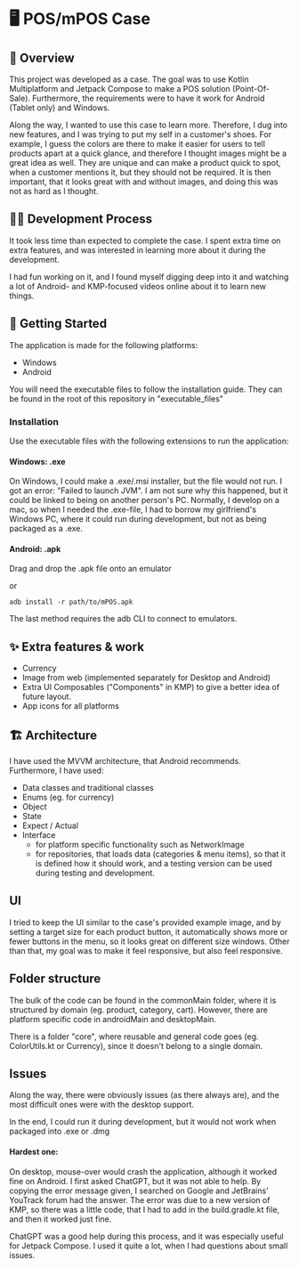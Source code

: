 # 🖥️ POS/mPOS Case

## 🧭 Overview

This project was developed as a case. The goal was to use Kotlin Multiplatform and Jetpack Compose to make a POS solution (Point-Of-Sale). Furthermore, the requirements were to have it work for Android (Tablet only) and Windows.

Along the way, I wanted to use this case to learn more. Therefore, I dug into new features, and I was trying to put my self in a customer's shoes.
For example, I guess the colors are there to make it easier for users to tell products apart at a quick glance, and therefore I thought images might be a great idea as well.
They are unique and can make a product quick to spot, when a customer mentions it, but they should not be required. It is then important, that it looks great with and without images, and doing this was not as hard as I thought.

## 🧑‍💻 Development Process

It took less time than expected to complete the case. I spent extra time on extra features, and was interested in learning more about it during the development.

I had fun working on it, and I found myself digging deep into it and watching a lot of Android- and KMP-focused videos online about it to learn new things.

## 🚀 Getting Started

The application is made for the following platforms:

- Windows
- Android

You will need the executable files to follow the installation guide. They can be found in the root of this repository in "executable_files"

### Installation

Use the executable files with the following extensions to run the application:

#### Windows: .exe

On Windows, I could make a .exe/.msi installer, but the file would not run. I got an error: "Failed to launch JVM". I am not sure why this happened, but it could be linked to being on another person's PC. Normally, I develop on a mac, so when I needed the .exe-file, I had to borrow my girlfriend's Windows PC, where it could run during development, but not as being packaged as a .exe.

#### Android: .apk

Drag and drop the .apk file onto an emulator

or

```
adb install -r path/to/mPOS.apk
```

The last method requires the adb CLI to connect to emulators.


## ✨ Extra features & work

- Currency
- Image from web (implemented separately for Desktop and Android)
- Extra UI Composables ("Components" in KMP) to give a better idea of future layout.
- App icons for all platforms

## 🏗 Architecture

I have used the MVVM architecture, that Android recommends. Furthermore, I have used:

- Data classes and traditional classes
- Enums (eg. for currency)
- Object
- State
- Expect / Actual
- Interface
    - for platform specific functionality such as NetworkImage
    - for repositories, that loads data (categories & menu items), so that it is defined how it should work, and a testing version can be used during testing and development.
 
## UI

I tried to keep the UI similar to the case's provided example image, and by setting a target size for each product button, it automatically shows more or fewer buttons in the menu, so it looks great on different size windows. Other than that, my goal was to make it feel responsive, but also feel responsive.

## Folder structure

The bulk of the code can be found in the commonMain folder, where it is structured by domain (eg. product, category, cart). However, there are platform specific code in androidMain and desktopMain.

There is a folder "core", where reusable and general code goes (eg. ColorUtils.kt or Currency), since it doesn't belong to a single domain.

## Issues

Along the way, there were obviously issues (as there always are), and the most difficult ones were with the desktop support.

In the end, I could run it during development, but it would not work when packaged into .exe or .dmg

#### Hardest one:

On desktop, mouse-over would crash the application, although it worked fine on Android. I first asked ChatGPT, but it was not able to help. By copying the error message given, I searched on Google and JetBrains' YouTrack forum had the answer. The error was due to a new version of KMP, so there was a little code, that I had to add in the build.gradle.kt file, and then it worked just fine.

ChatGPT was a good help during this process, and it was especially useful for Jetpack Compose. I used it quite a lot, when I had questions about small issues.
